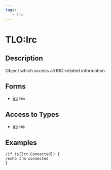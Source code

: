 ```yaml
---
tags:
   - tlo
---
```

# TLO:Irc

## Description

Object which access all IRC-related information.

## Forms

* [_irc_](mq2irc-datatype-irc.md) **Irc**

## Access to Types

* [_irc_](mq2irc-datatype-irc.md) **irc**

## Examples

`/if (${Irc.Connected}) {`  
`/echo I'm connected`  
`}`
